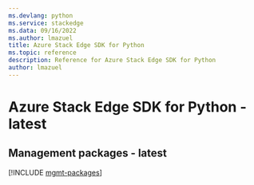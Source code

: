 ```yaml
---
ms.devlang: python
ms.service: stackedge
ms.data: 09/16/2022
ms.author: lmazuel
title: Azure Stack Edge SDK for Python
ms.topic: reference
description: Reference for Azure Stack Edge SDK for Python
author: lmazuel
---
```

# Azure Stack Edge SDK for Python - latest

## Management packages - latest
[!INCLUDE [mgmt-packages](stack-edge-mgmt-index.md)]